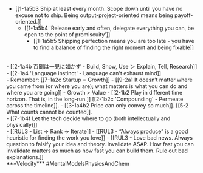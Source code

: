- [[1-1a5b3 Ship at least every month. Scope down until you have no excuse not to ship. Being output-project-oriented means being payoff-oriented.]]
  - [[1-1a5b4 'Release early and often, delegate everything you can, be open to the point of promiscuity']]
    - [[1-1a5b5 Shipping perfection means you are too late - you have to find a balance of finding the right moment and being fixable]]
<br>
- [[2-1a4b 百聞は一見に如かず - Build, Show, Use ＞ Explain, Tell, Research]]
  - [[2-1a4 'Language instinct' - Language can't exhaust mind]]
<br>
- Remember: [[7-1a2c Startup = Growth]]
  - [[9-2a1 It doesn’t matter where you came from (or where you are); what matters is what you can do and where you are going]]
    - Growth > Value
      - [[2-1b2 Play in different time horizon. That is, in the long-run.]] [[2-1b2c 'Compounding' - Permeate across the timeline]].
				- [[3-1a4b2 Price can only convey so much]]. [[5-2 What counts cannot be counted]].
<br>
- [[7-1b4f Let the tech decide where to go (both intellectually and physically)]]
<br>
- [[RUL3 - List ⇒ Rank ⇒ Iterate]]
- [[RUL3 - “Always produce” is a good heuristic for finding the work you love]]
- [[RUL3 - Love bad news. Always question to falsify your idea and theory. Invalidate ASAP. How fast you can invalidate matters as much as how fast you can build them. Rule out bad explanations.]]
<br>
***Velocity*** #MentalModelsPhysicsAndChem 